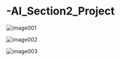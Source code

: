 # -AI_Section2_Project
<!-- |순서|내용|비고1|비고2|
|------|---|---|---|
|1. 데이터의 선정 이유와 문제 정의|왜 이 데이터를 선택했는가?|○데이콘 데이터</br>○영화 관객 수 예측</br>○영화 관객 수를 예측하여 투자 여부 결정(투자)</br>○데이콘에 다 있는 데이터.타겟/데이터/분석 방법이 명확하다. 즉, 일종의 가이드라인이 있다.|○K-드라마 데이터</br>○드라마 프로그램 TV 정보 및 남녀 연령대별 시청률</br>○CF를 어느 드라마/채널/시간대에 넣을 것인지 결정(마케팅)</br>○타겟을 무엇으로 설정하여야 하는지가 명확하지 않음.</br>●화장품/30대/남자
| ^^|분류/회귀 접근법|회귀|회귀?|
|테스트1|테스트2|테스트3|
|테스트1|테스트2|테스트3| -->


![image001](https://user-images.githubusercontent.com/88868181/159156214-f5874eab-f4a3-4b25-9352-0f51370a77c2.png)


![image002](https://user-images.githubusercontent.com/88868181/159156230-f3f0ed78-9918-485c-bb5d-c8c903d20cf6.png)



![image003](https://user-images.githubusercontent.com/88868181/159156235-00902e22-aeb7-4501-8269-2c5eaf4ce3d7.png)



